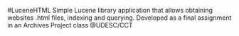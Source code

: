 #LuceneHTML
Simple Lucene library application that allows obtaining websites .html files, indexing and querying. Developed as a final assignment in an Archives Project class @UDESC/CCT
